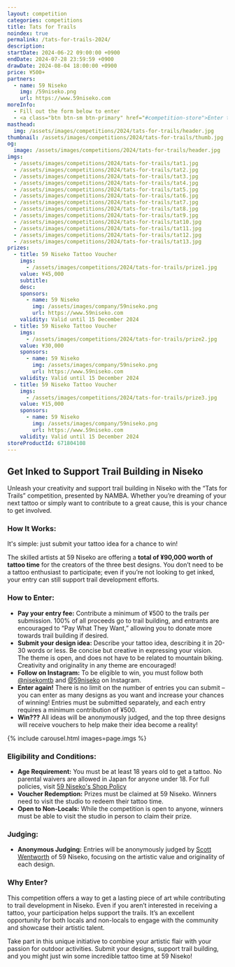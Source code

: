 ```yaml
---
layout: competition
categories: competitions
title: Tats for Trails
noindex: true
permalink: /tats-for-trails-2024/
description:
startDate: 2024-06-22 09:00:00 +0900
endDate: 2024-07-28 23:59:59 +0900
drawDate: 2024-08-04 18:00:00 +0900
price: ¥500+
partners:
  - name: 59 Niseko
    img: /59niseko.png
    url: https://www.59niseko.com
moreInfo:
  - Fill out the form below to enter
  - <a class="btn btn-sm btn-primary" href="#competition-store">Enter to win here</a>
masthead:
  img: /assets/images/competitions/2024/tats-for-trails/header.jpg
thumbnail: /assets/images/competitions/2024/tats-for-trails/thumb.jpg
og:
  image: /assets/images/competitions/2024/tats-for-trails/header.jpg
imgs:
  - /assets/images/competitions/2024/tats-for-trails/tat1.jpg
  - /assets/images/competitions/2024/tats-for-trails/tat2.jpg
  - /assets/images/competitions/2024/tats-for-trails/tat3.jpg
  - /assets/images/competitions/2024/tats-for-trails/tat4.jpg
  - /assets/images/competitions/2024/tats-for-trails/tat5.jpg
  - /assets/images/competitions/2024/tats-for-trails/tat6.jpg
  - /assets/images/competitions/2024/tats-for-trails/tat7.jpg
  - /assets/images/competitions/2024/tats-for-trails/tat8.jpg
  - /assets/images/competitions/2024/tats-for-trails/tat9.jpg
  - /assets/images/competitions/2024/tats-for-trails/tat10.jpg
  - /assets/images/competitions/2024/tats-for-trails/tat11.jpg
  - /assets/images/competitions/2024/tats-for-trails/tat12.jpg
  - /assets/images/competitions/2024/tats-for-trails/tat13.jpg
prizes:
  - title: 59 Niseko Tattoo Voucher
    imgs:
      - /assets/images/competitions/2024/tats-for-trails/prize1.jpg
    value: ¥45,000
    subtitle:
    desc:
    sponsors:
      - name: 59 Niseko
        img: /assets/images/company/59niseko.png
        url: https://www.59niseko.com
    validity: Valid until 15 December 2024
  - title: 59 Niseko Tattoo Voucher
    imgs:
      - /assets/images/competitions/2024/tats-for-trails/prize2.jpg
    value: ¥30,000
    sponsors:
      - name: 59 Niseko
        img: /assets/images/company/59niseko.png
        url: https://www.59niseko.com
    validity: Valid until 15 December 2024
  - title: 59 Niseko Tattoo Voucher
    imgs:
      - /assets/images/competitions/2024/tats-for-trails/prize3.jpg
    value: ¥15,000
    sponsors:
      - name: 59 Niseko
        img: /assets/images/company/59niseko.png
        url: https://www.59niseko.com
    validity: Valid until 15 December 2024
storeProductId: 671804108
---
```

## Get Inked to Support Trail Building in Niseko

Unleash your creativity and support trail building in Niseko with the “Tats for Trails” competition, presented by NAMBA. Whether you’re dreaming of your next tattoo or simply want to contribute to a great cause, this is your chance to get involved.

### How It Works:

It's simple: just submit your tattoo idea for a chance to win!

The skilled artists at 59 Niseko are offering a **total of ¥90,000 worth of tattoo time** for the creators of the three best designs. You don’t need to be a tattoo enthusiast to participate; even if you’re not looking to get inked, your entry can still support trail development efforts.

### How to Enter:

- **Pay your entry fee:** Contribute a minimum of ¥500 to the trails per submission. 100% of all proceeds go to trail building, and entrants are encouraged to “Pay What They Want,” allowing you to donate more towards trail building if desired.
- **Submit your design idea:** Describe your tattoo idea, describing it in 20-30 words or less. Be concise but creative in expressing your vision.<br/>The theme is open, and does not have to be related to mountain biking. Creativity and originality in any theme are encouraged!
- **Follow on Instagram:** To be eligible to win, you must follow both <a href="https://instagram.com/nisekomtb" target="_blank">@nisekomtb</a> and <a href="https://instagram.com/59niseko" target="_blank">@59niseko</a> on Instagram.
- **Enter again!** There is no limit on the number of entries you can submit – you can enter as many designs as you want and increase your chances of winning! Entries must be submitted separately, and each entry requires a minimum contribution of ¥500.
- **Win???** All ideas will be anonymously judged, and the top three designs will receive vouchers to help make their idea become a reality!

{% include carousel.html images=page.imgs %}

### Eligibility and Conditions:

- **Age Requirement:** You must be at least 18 years old to get a tattoo. No parental waivers are allowed in Japan for anyone under 18. For full policies, visit <a href="https://www.59niseko.com/shop-policy" taget="_blank">59 Niseko's Shop Policy</a>
- **Voucher Redemption:** Prizes must be claimed at 59 Niseko. Winners need to visit the studio to redeem their tattoo time.
- **Open to Non-Locals:** While the competition is open to anyone, winners must be able to visit the studio in person to claim their prize.

### Judging:

- **Anonymous Judging:** Entries will be anonymously judged by <a href="https://www.59niseko.com/scott-wentworth" target="_blank">Scott Wentworth</a> of 59 Niseko, focusing on the artistic value and originality of each design.

### Why Enter?

This competition offers a way to get a lasting piece of art while contributing to trail development in Niseko. Even if you aren’t interested in receiving a tattoo, your participation helps support the trails. It’s an excellent opportunity for both locals and non-locals to engage with the community and showcase their artistic talent.

Take part in this unique initiative to combine your artistic flair with your passion for outdoor activities. Submit your designs, support trail building, and you might just win some incredible tattoo time at 59 Niseko!

